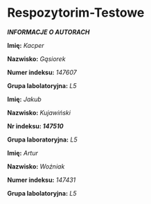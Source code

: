 # Respozytorim-Testowe
***INFORMACJE O AUTORACH***



**Imię:** *Kacper*

**Nazwisko:** *Gąsiorek*

**Numer indeksu:** *147607*

**Grupa labolatoryjna:** *L5*

**Imię:** *Jakub*

**Nazwisko:** *Kujawiński*

**Nr indeksu: *147510***

**Grupa laboratoryjna:** *L5*

**Imię:** *Artur*

**Nazwisko:** *Woźniak*

**Numer indeksu:** *147431*

**Grupa labolatoryjna:** *L5*
